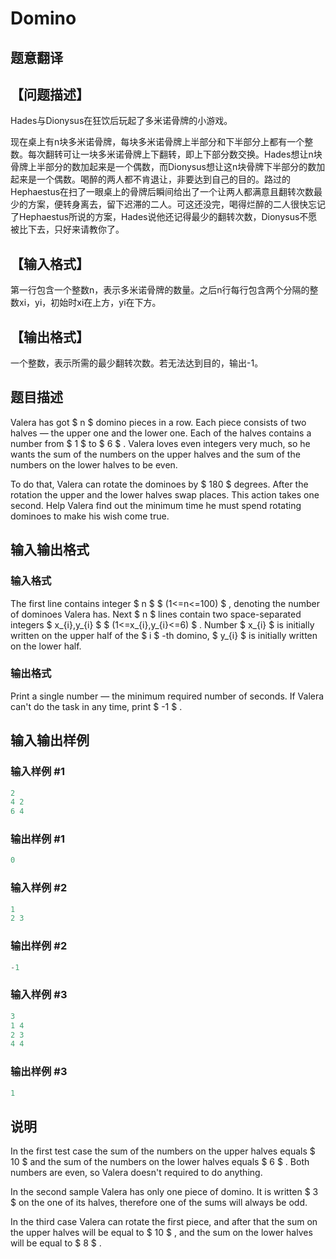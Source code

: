 # Domino

## 题意翻译

## 【问题描述】

Hades与Dionysus在狂饮后玩起了多米诺骨牌的小游戏。

现在桌上有n块多米诺骨牌，每块多米诺骨牌上半部分和下半部分上都有一个整数。每次翻转可让一块多米诺骨牌上下翻转，即上下部分数交换。Hades想让n块骨牌上半部分的数加起来是一个偶数，而Dionysus想让这n块骨牌下半部分的数加起来是一个偶数。喝醉的两人都不肯退让，非要达到自己的目的。路过的Hephaestus在扫了一眼桌上的骨牌后瞬间给出了一个让两人都满意且翻转次数最少的方案，便转身离去，留下迟滞的二人。可这还没完，喝得烂醉的二人很快忘记了Hephaestus所说的方案，Hades说他还记得最少的翻转次数，Dionysus不愿被比下去，只好来请教你了。

## 【输入格式】

第一行包含一个整数n，表示多米诺骨牌的数量。之后n行每行包含两个分隔的整数xi，yi，初始时xi在上方，yi在下方。

## 【输出格式】

一个整数，表示所需的最少翻转次数。若无法达到目的，输出-1。

## 题目描述

Valera has got $ n $ domino pieces in a row. Each piece consists of two halves — the upper one and the lower one. Each of the halves contains a number from $ 1 $ to $ 6 $ . Valera loves even integers very much, so he wants the sum of the numbers on the upper halves and the sum of the numbers on the lower halves to be even.

To do that, Valera can rotate the dominoes by $ 180 $ degrees. After the rotation the upper and the lower halves swap places. This action takes one second. Help Valera find out the minimum time he must spend rotating dominoes to make his wish come true.

## 输入输出格式

### 输入格式

The first line contains integer $ n $ $ (1<=n<=100) $ , denoting the number of dominoes Valera has. Next $ n $ lines contain two space-separated integers $ x_{i},y_{i} $ $ (1<=x_{i},y_{i}<=6) $ . Number $ x_{i} $ is initially written on the upper half of the $ i $ -th domino, $ y_{i} $ is initially written on the lower half.

### 输出格式

Print a single number — the minimum required number of seconds. If Valera can't do the task in any time, print $ -1 $ .

## 输入输出样例

### 输入样例 #1

```cpp
2
4 2
6 4

```
### 输出样例 #1

```cpp
0

```
### 输入样例 #2

```cpp
1
2 3

```
### 输出样例 #2

```cpp
-1

```
### 输入样例 #3

```cpp
3
1 4
2 3
4 4

```
### 输出样例 #3

```cpp
1

```
## 说明

In the first test case the sum of the numbers on the upper halves equals $ 10 $ and the sum of the numbers on the lower halves equals $ 6 $ . Both numbers are even, so Valera doesn't required to do anything.

In the second sample Valera has only one piece of domino. It is written $ 3 $ on the one of its halves, therefore one of the sums will always be odd.

In the third case Valera can rotate the first piece, and after that the sum on the upper halves will be equal to $ 10 $ , and the sum on the lower halves will be equal to $ 8 $ .

